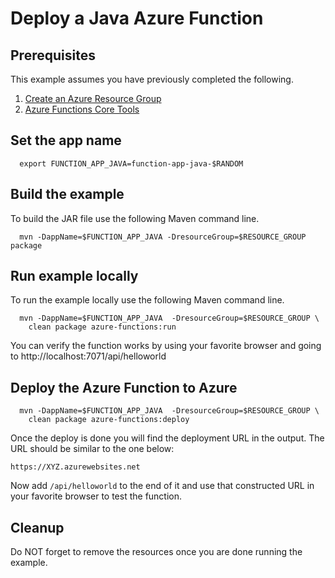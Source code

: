 
# Deploy a Java Azure Function

## Prerequisites

This example assumes you have previously completed the following.

1. [Create an Azure Resource Group](../../group/create/)
1. [Azure Functions Core Tools](https://docs.microsoft.com/en-us/azure/azure-functions/functions-run-local#install-the-azure-functions-core-tools)

## Set the app name

```shell
  export FUNCTION_APP_JAVA=function-app-java-$RANDOM
```

## Build the example

To build the JAR file use the following Maven command line.

```shell
  mvn -DappName=$FUNCTION_APP_JAVA -DresourceGroup=$RESOURCE_GROUP package
```

## Run example locally

To run the example locally use the following Maven command line.

```shell
  mvn -DappName=$FUNCTION_APP_JAVA  -DresourceGroup=$RESOURCE_GROUP \
    clean package azure-functions:run
```

You can verify the function works by using your favorite browser and going
to  http://localhost:7071/api/helloworld

## Deploy the Azure Function to Azure

```shell
  mvn -DappName=$FUNCTION_APP_JAVA  -DresourceGroup=$RESOURCE_GROUP \
    clean package azure-functions:deploy
```

Once the deploy is done you will find the deployment URL in the output. The URL 
should be similar to the one below:

```shell
https://XYZ.azurewebsites.net
```

Now add `/api/helloworld` to the end of it and use that constructed URL in your 
favorite browser to test the function.

## Cleanup

Do NOT forget to remove the resources once you are done running the example.
